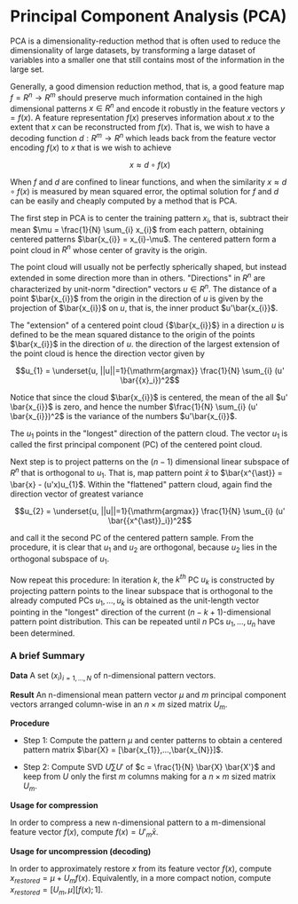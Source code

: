 # Principal Component Analysis (PCA)

PCA is a dimensionality-reduction method that is often used to reduce the dimensionality of large datasets, by transforming a large dataset of variables into a smaller one that still contains most of the information in the large set.

Generally, a good dimension reduction method, that is, a good feature map $`f = R^{n} \to R^{m}`$ should preserve much information contained in the high dimensional patterns $`x \in R^{n}`$ and encode it robustly in the feature vectors $`y = f(x)`$. A feature representation $`f(x)`$ preserves information about $`x`$ to the extent that $`x`$ can be reconstructed from $`f(x)`$. That is, we wish to have a decoding function $`d:R^{m} \to R^{n}`$ which leads back from the feature vector encoding $`f(x)`$ to $`x`$ that is we wish to achieve

```math
x \approx d \circ f(x)
```

When $`f`$ and $`d`$ are confined to linear functions, and when the similarity $`x \approx d \circ f(x)`$ is measured by mean squared error, the optimal solution for $`f`$ and $`d`$ can be easily and cheaply computed by a method that is PCA.

The first step in PCA is to center the training pattern $`x_{i}`$, that is, subtract their mean $`\mu = \frac{1}{N} \sum_{i} x_{i}`$ from each pattern, obtaining centered patterns $`\bar{x_{i}} = x_{i}-\mu`$. The centered pattern form a point  cloud in $`R^{n}`$ whose center of gravity is the origin.

The point cloud will usually not be perfectly spherically shaped, but instead extended in some direction more than in others. "Directions" in $`R^{n}`$ are characterized by unit-norm "direction" vectors $`u \in R^{n}`$. The distance of a point $`\bar{x_{i}}`$ from the origin in the direction of $`u`$ is given by the projection of $`\bar{x_{i}}`$ on $`u`$, that is, the inner product $`u'\bar{x_{i}}`$.

The "extension" of a centered point cloud {$`\bar{x_{i}}`$} in a direction $`u`$ is defined to be the mean squared distance to the origin of the points $`\bar{x_{i}}`$ in the direction of $`u`$. the direction of the largest extension of the point cloud is hence the direction vector given by 

```math
u_{1} = \underset{u, ||u||=1}{\mathrm{argmax}} \frac{1}{N} \sum_{i} (u' \bar{{x}_i})^2
```

Notice that since the cloud $`\bar{x_{i}}`$ is centered, the mean of the all $`u' \bar{x_{i}}`$ is zero, and hence the number $`\frac{1}{N} \sum_{i} (u' \bar{x_{i}})^2`$ is the variance of the numbers $`u'\bar{x_{i}}`$.

The $`u_{1}`$ points in the "longest" direction of the pattern cloud. The vector $`u_{1}`$ is called the first principal component (PC) of the centered point cloud.

Next step is to project patterns on the $`(n-1)`$ dimensional linear subspace of $`R^{n}`$ that is orthogonal to $`u_{1}`$. That is, map pattern point $`\bar{x}`$ to $`\bar{x^{\ast}} = \bar{x} - (u'x)u_{1}`$. Within the "flattened" pattern cloud, again find the direction vector of greatest variance

```math
u_{2} = \underset{u, ||u||=1}{\mathrm{argmax}} \frac{1}{N} \sum_{i} (u' \bar{{x^{\ast}}_i})^2
```

and call it the second PC of the centered pattern sample. From the procedure, it is clear that $`u_{1}`$ and $`u_{2}`$ are orthogonal, because $`u_{2}`$ lies in the orthogonal subspace of $`u_{1}`$.

Now repeat this procedure: In iteration $`k`$, the $`k^{th}`$ PC $`u_{k}`$ is constructed by projecting pattern points to the linear subspace that is orthogonal to the already computed PCs $`u_{1},...,u_{k}`$ is obtained as the unit-length vector pointing in the "longest" direction of the current $`(n-k+1)`$-dimensional pattern point distribution. This can be repeated until $`n`$ PCs $`u_{1},...,u_{n}`$ have been determined.

### A brief Summary

**Data** A set $`(x_i)_{i=1,...,N}`$ of n-dimensional pattern vectors.

**Result** An n-dimensional mean pattern vector $`\mu`$ and $`m`$ principal component vectors arranged column-wise in an $`n \times m`$ sized matrix $`U_{m}`$.

**Procedure** 

- Step 1: Compute the pattern $`\mu`$ and center patterns to obtain a centered pattern matrix $`\bar{X} = [\bar{x_{1}},...,\bar{x_{N}}]`$.

- Step 2: Compute SVD $`U \sum U'`$ of $`c = \frac{1}{N} \bar{X} \bar{X'}`$ and keep from $`U`$ only the first $`m`$ columns making for a $`n \times m`$ sized matrix $`U_{m}`$.

**Usage for compression**

In order to compress a new n-dimensional pattern to a m-dimensional feature vector $`f(x)`$, compute $`f(x)={U'}_{m} \bar{x}`$.

**Usage for uncompression (decoding)**

In order to approximately restore $`x`$ from its feature vector $`f(x)`$, compute $`x_{restored} = \mu + U_{m} f(x)`$. Equivalently, in a more compact notion, compute $`x_{restored} = [U_{m}, \mu][f(x);1]`$.
